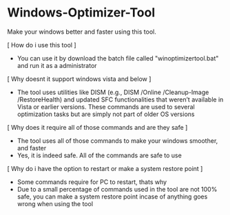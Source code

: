 # Windows-Optimizer-Tool
Make your windows better and faster using this tool.

[ How do i use this tool ]
- You can use it by download the batch file called "winoptimizertool.bat" and run it as a administrator

[ Why doesnt it support windows vista and below ]
- The tool uses utilities like DISM (e.g., DISM /Online /Cleanup-Image /RestoreHealth) and updated SFC functionalities that weren’t available in Vista or earlier versions. These commands are used to several optimization tasks but are simply not part of older OS versions

[ Why does it require all of those commands and are they safe ]
- The tool uses all of those commands to make your windows smoother, and faster
- Yes, it is indeed safe. All of the commands are safe to use

[ Why do i have the option to restart or make a system restore point ]
- Some commands require for PC to restart, thats why
- Due to a small percentage of commands used in the tool are not 100% safe, you can make a system restore point incase of anything goes wrong when using the tool

